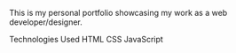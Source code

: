 This is my personal portfolio showcasing my work as a web developer/designer.

Technologies Used
HTML
CSS
JavaScript
